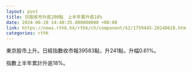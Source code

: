 ```yaml
---
layout: post
title: 日股收市升逾200點　上半年累升逾18%
date: 2024-06-28 14:40:35.000000000 +08:00
link: https://news.rthk.hk/rthk/ch/component/k2/1759445-20240628.htm
categories: rthk
---
```


東京股市上升。日經指數收市報39583點，升241點，升幅0.61%。

指數上半年累計升逾18%。
